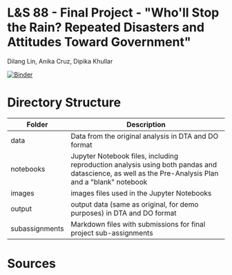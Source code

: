 # L&S 88 - Final Project - "Who'll Stop the Rain? Repeated Disasters and Attitudes Toward Government"

Dilang Lin,  Anika Cruz, Dipika Khullar

[![Binder](https://mybinder.org/badge_logo.svg)](https://mybinder.org/v2/gh/ls88-openscienceconnector/final-project-team-1/master)
# Directory Structure
|  Folder  |      Description      	|
|----------	|-------------	|
| data 	|Data from the original analysis in DTA and DO format|
| notebooks 	|Jupyter Notebook files, including reproduction analysis using both pandas and datascience, as well as the Pre-Analysis Plan and a "blank" notebook|
| images 	|images files used in the Jupyter Notebooks|
| output 	|output data (same as original, for demo purposes) in DTA and DO format|
| subassignments 	|Markdown files with submissions for final project sub-assignments|

# Sources
